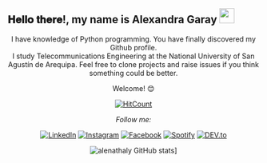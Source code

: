 ###
<h2> 𝐇𝐞𝐥𝐥𝐨 𝐭𝐡𝐞𝐫𝐞!, my name is Alexandra Garay <img src="https://github.com/alenathaly/alenathaly/blob/master/gifs/Hi.gif" width="30px"></h2>

<div align="center" width="50">

I have knowledge of Python programming.
You have finally discovered my Github profile. <br>
I study Telecommunications Engineering at the National University of San Agustín de Arequipa.
Feel free to clone projects and raise issues if you think something could be better.

Welcome! 😊

<div align="center">

[![HitCount](http://hits.dwyl.com/alenathaly/alenathaly.svg)](http://hits.dwyl.com/alenathaly/alenathaly)

<i>Follow me:</i><br>

<a href="https://www.linkedin.com/in/alenathaly" target="_blank"><img src="https://img.shields.io/badge/LinkedIn-%230077B5.svg?&style=flat-square&logo=linkedin&logoColor=white" alt="LinkedIn"></a>
<a href="https://www.instagram.com/alenathaly" target="_blank"><img src="https://img.shields.io/badge/Instagram-%23E4405F.svg?&style=flat-square&logo=instagram&logoColor=white" alt="Instagram"></a>
<a href="https://www.facebook.com/originalenathaly" target="_blank"><img src="https://img.shields.io/badge/Facebook-%231877F2.svg?&style=flat-square&logo=facebook&logoColor=white" alt="Facebook"></a>
<a href="https://open.spotify.com/user/0170agi99s5hh187g7mtz245b" target="_blank"><img src="https://img.shields.io/badge/Spotify-%231ED760.svg?&style=flat-square&logo=spotify&logoColor=white" alt="Spotify"></a>
<a href="https://dev.to/alenathaly" target="_blank"><img src="https://img.shields.io/badge/DEV-%230A0A0A.svg?&style=flat-square&logo=DEV.to&logoColor=white" alt="DEV.to"></a>

</div>


![alenathaly GitHub stats](https://github-readme-stats.vercel.app/api?username=alenathaly)]
